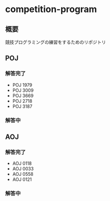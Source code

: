 # competition-program



## 概要



競技プログラミングの練習をするためのリポジトリ



## POJ



### 解答完了

 * POJ 1979
 * POJ 3009
 * POJ 3669
 * POJ 2718
 * POJ 3187

### 解答中


## AOJ



### 解答完了

 * AOJ 0118
 * AOJ 0033
 * AOJ 0558
 * AOJ 0121

### 解答中
